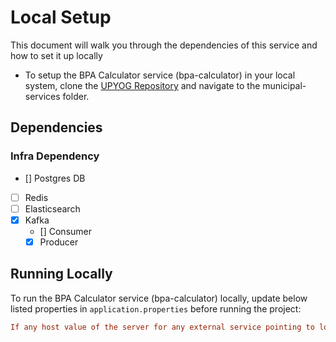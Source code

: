 # Local Setup

This document will walk you through the dependencies of this service and how to set it up locally

- To setup the BPA Calculator service (bpa-calculator) in your local system, clone the [UPYOG Repository](https://github.com/upyog/UPYOG.git) and navigate to the municipal-services folder.

## Dependencies

### Infra Dependency

- [] Postgres DB
- [ ] Redis
- [ ] Elasticsearch
- [X] Kafka
  - [] Consumer
  - [X] Producer

## Running Locally

To run the BPA Calculator service (bpa-calculator) locally, update below listed properties in `application.properties` before running the project:

```ini
If any host value of the server for any external service pointing to local port can be changed to https://egov-micro-dev.egovernments.org
```

